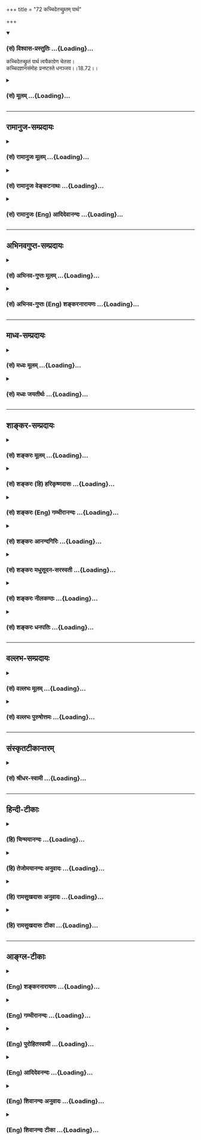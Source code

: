+++
title = "72 कच्चिदेतच्छ्रुतम् पार्थ"

+++
<div class="js_include" newlevelforh1="3" title="(सं) विश्वास-प्रस्तुतिः" unfilled url="/purANam_vaiShNavam/mahAbhAratam/06-bhIShma-parva/03-bhagavad-gItA-parva/saMskRtam/vishvAsa-prastutiH/18_moxa-saMnyAsa-yogaH/72_kachchidetachChru.md">
<details open><summary><h3>(सं) विश्वास-प्रस्तुतिः ...{Loading}...</h3></summary>

कच्चिदेतच्छ्रुतं पार्थ त्वयैकाग्रेण चेतसा।  
कच्चिदज्ञानसंमोहः प्रनष्टस्ते धनञ्जय।।18.72।।
</details>
</div>
<div class="js_include collapsed" newlevelforh1="3" title="(सं) मूलम्" unfilled url="/purANam_vaiShNavam/mahAbhAratam/06-bhIShma-parva/03-bhagavad-gItA-parva/saMskRtam/mUlam/18_moxa-saMnyAsa-yogaH/72_kachchidetachChru.md">
<details><summary><h3>(सं) मूलम् ...{Loading}...</h3></summary>

कच्चिदेतच्छ्रुतं पार्थ त्वयैकाग्रेण चेतसा।  
कच्चिदज्ञानसंमोहः प्रनष्टस्ते धनञ्जय।।18.72।।
</details>
</div>


_________________
## रामानुज-सम्प्रदायः
<div class="js_include collapsed" newlevelforh1="3" title="(सं) रामानुजः मूलम्" unfilled url="/purANam_vaiShNavam/mahAbhAratam/06-bhIShma-parva/03-bhagavad-gItA-parva/saMskRtam/rAmAnujaH/mUlam/18_moxa-saMnyAsa-yogaH/72_kachchidetachChru.md">
<details><summary><h3>(सं) रामानुजः मूलम् ...{Loading}...</h3></summary>

।।18.72।। मया कथितम् **एतत् पार्थ त्वया** अवहितेन **चेतसा कच्चित्
श्रुतम्** तव **अज्ञानसंमोहः** कच्चित् **प्रनष्टः** येन अज्ञानेन मूढो न
योत्स्यामि; इति उक्तवान्।

</details>
</div>
<div class="js_include collapsed" newlevelforh1="3" title="(सं) रामानुजः वेङ्कटनाथः" unfilled url="/purANam_vaiShNavam/mahAbhAratam/06-bhIShma-parva/03-bhagavad-gItA-parva/saMskRtam/rAmAnujaH/venkaTanAthaH/18_moxa-saMnyAsa-yogaH/72_kachchidetachChru.md">
<details><summary><h3>(सं) रामानुजः वेङ्कटनाथः ...{Loading}...</h3></summary>

  
  
।।18.72।। अथार्जुनस्य विदिताशयोऽपि भगवानादरेणाविस्मरणायोपदेशसाफल्यं
जिज्ञासमान इव पृच्छति -- कच्चिदिति। एतदिति
अर्थपर्यन्तत्वाच्छ्रुतमित्यर्थः। धीपर्यन्तं मत्कथितमेतत्किं
निरर्थकमित्यभिप्रायेणैतच्छब्द इत्याह -- मया कथितमेतदिति। अज्ञानसम्मोहः
कच्चित्प्रणष्ट इति श्रुतफलानुयोगः। अज्ञानहेतुकं
भ्रान्तिज्ञानमिहाज्ञानसम्मोहः। येनाज्ञानेन मूढ इत्यस्याज्ञानसम्मोह इति
प्रतिनिर्देशे तेनाज्ञानेन जनितसम्मोह इत्यन्वयो भाव्यः।  
  

</details>
</div>
<div class="js_include collapsed" newlevelforh1="3" title="(सं) रामानुजः (Eng) आदिदेवानन्दः" unfilled url="/purANam_vaiShNavam/mahAbhAratam/06-bhIShma-parva/03-bhagavad-gItA-parva/saMskRtam/rAmAnujaH/english/AdidevAnandaH/18_moxa-saMnyAsa-yogaH/72_kachchidetachChru.md">
<details><summary><h3>(सं) रामानुजः (Eng) आदिदेवानन्दः ...{Loading}...</h3></summary>

18.72 O Arjuna, have you heard attentively all that I have taught; Has
your delusion caused by ignorance, been dispelled - that ignorance
deluded by which you said, 'I shall not fight';

</details>
</div>


_________________
## अभिनवगुप्त-सम्प्रदायः
<div class="js_include collapsed" newlevelforh1="3" title="(सं) अभिनव-गुप्तः मूलम्" unfilled url="/purANam_vaiShNavam/mahAbhAratam/06-bhIShma-parva/03-bhagavad-gItA-parva/saMskRtam/abhinava-guptaH/mUlam/18_moxa-saMnyAsa-yogaH/72_kachchidetachChru.md">
<details><summary><h3>(सं) अभिनव-गुप्तः मूलम् ...{Loading}...</h3></summary>

।।18.68 -- 18.72।। य इदमित्यादि धनञ्जयेत्यन्तम्। भक्तिमिति -- एतदेव मयि
भक्तिकरणं यत् भक्तेष्वेतन्निरूपणम् +++(;N मद्भक्तेषु )+++। अभिधास्यति +++(S;;N
मद्भक्तेष्वभि -- )+++ ; आभिमुख्येन शास्त्रोक्तप्रक्रियया; धास्यति
वितरिष्यति \[ यः \] स मन्मयतामेति इति विधिरेवैष नार्थवादः। एवमन्यत्र।

</details>
</div>
<div class="js_include collapsed" newlevelforh1="3" title="(सं) अभिनव-गुप्तः (Eng) शङ्करनारायणः" unfilled url="/purANam_vaiShNavam/mahAbhAratam/06-bhIShma-parva/03-bhagavad-gItA-parva/saMskRtam/abhinava-guptaH/english/shankaranArAyaNaH/18_moxa-saMnyAsa-yogaH/72_kachchidetachChru.md">
<details><summary><h3>(सं) अभिनव-गुप्तः (Eng) शङ्करनारायणः ...{Loading}...</h3></summary>

18.68-72 Ya idam etc. upto Dhananjaya. The very act of explaining this
among My devotees is itself an act of cultivating devotion towards Me.
Whosoever shall declare etc : Whosoever directs the mind \[of the
devotees\] by face to face method, following the best procedure
prescribed in the scriptures; i.e., he who shall impart \[this
knowledge\] - he becomes one with Me. This is an injunction \[concerning
the result\] and not a sentence of praise. Likewise is \[the case\] in
other places also.

</details>
</div>


_________________
## माध्व-सम्प्रदायः
<div class="js_include collapsed" newlevelforh1="3" title="(सं) मध्वः मूलम्" unfilled url="/purANam_vaiShNavam/mahAbhAratam/06-bhIShma-parva/03-bhagavad-gItA-parva/saMskRtam/madhvaH/mUlam/18_moxa-saMnyAsa-yogaH/72_kachchidetachChru.md">
<details><summary><h3>(सं) मध्वः मूलम् ...{Loading}...</h3></summary>

।।18.72।। Sri Madhvacharya did not comment on this sloka.,

</details>
</div>
<div class="js_include collapsed" newlevelforh1="3" title="(सं) मध्वः जयतीर्थः" unfilled url="/purANam_vaiShNavam/mahAbhAratam/06-bhIShma-parva/03-bhagavad-gItA-parva/saMskRtam/madhvaH/jayatIrthaH/18_moxa-saMnyAsa-yogaH/72_kachchidetachChru.md">
<details><summary><h3>(सं) मध्वः जयतीर्थः ...{Loading}...</h3></summary>

।।18.72।। Sri Jayatirtha did not comment on this sloka.  
  

</details>
</div>


_________________
## शाङ्कर-सम्प्रदायः
<div class="js_include collapsed" newlevelforh1="3" title="(सं) शङ्करः मूलम्" unfilled url="/purANam_vaiShNavam/mahAbhAratam/06-bhIShma-parva/03-bhagavad-gItA-parva/saMskRtam/shankaraH/mUlam/18_moxa-saMnyAsa-yogaH/72_kachchidetachChru.md">
<details><summary><h3>(सं) शङ्करः मूलम् ...{Loading}...</h3></summary>

।।18.72।। --,**कच्चित्** किम् **एतत्** मया उक्तं **श्रुतं** श्रवणेन
अवधारितं **पार्थ; त्वया एकाग्रेण चेतसा चित्तेन** किं वा अप्रमादतः
**कच्चित्** **अज्ञानसंमोहः** अज्ञाननिमित्तः संमोहः अविविक्तभावः अविवेकः
स्वाभाविकः किं **प्रणष्टः** यदर्थः अयं शास्त्रश्रवणायासः तव; मम च
उपदेष्टृत्वायासः प्रवृत्तः; **ते** तुभ्यं हे **धनंजय**।।**अर्जुन उवाच
--,**

</details>
</div>
<div class="js_include collapsed" newlevelforh1="3" title="(सं) शङ्करः (हि) हरिकृष्णदासः" unfilled url="/purANam_vaiShNavam/mahAbhAratam/06-bhIShma-parva/03-bhagavad-gItA-parva/saMskRtam/shankaraH/hindI/harikRShNadAsaH/18_moxa-saMnyAsa-yogaH/72_kachchidetachChru.md">
<details><summary><h3>(सं) शङ्करः (हि) हरिकृष्णदासः ...{Loading}...</h3></summary>

।।18.72।। इसके द्वारा आचार्यका या कर्तव्य प्रदर्शित किया जाता है; कि
दूसरे उपायको स्वीकार करके किसी भी प्रकारसे; शिष्यको कृतार्थ करना चाहिये
--, हे पार्थ क्या तूने मुझसे कहे हुए इस शास्त्रको एकाग्रचित्तसे सुना
सुनकर बुद्धिमें स्थिर किया अथवा सुनाअनसुना कर दिया हे धनंजय क्या तेरा
अज्ञानजनित मोह -- स्वाभाविक अविवेकताचित्तका मूढ़भाव सर्वथा नष्ट हो गया;
जिसके लिये कि तेरा यह शास्त्रश्रवणविषयक परिश्रम और मेरा वक्तृत्वविषयक
परिश्रम हुआ है।

</details>
</div>
<div class="js_include collapsed" newlevelforh1="3" title="(सं) शङ्करः (Eng) गम्भीरानन्दः" unfilled url="/purANam_vaiShNavam/mahAbhAratam/06-bhIShma-parva/03-bhagavad-gItA-parva/saMskRtam/shankaraH/english/gambhIrAnandaH/18_moxa-saMnyAsa-yogaH/72_kachchidetachChru.md">
<details><summary><h3>(सं) शङ्करः (Eng) गम्भीरानन्दः ...{Loading}...</h3></summary>

18.72 O Partha, kaccit etat, has this that has been said by Me; been
srutam, listened to, grasped through hearing; ekagrena, with a
none-pointed; cetasa, mind; Or have you been inattentive; O Dhananjaya,
kaccit, has; te, your; ajnana-sammohah, delusion caused by ignorance,
bewilderment, natural indiscrimination; been pranastah, destroyed, for
which purpose has there been this effort on your part for hearing the
Scripture, and on My part, the effort of being a teacher;

</details>
</div>
<div class="js_include collapsed" newlevelforh1="3" title="(सं) शङ्करः आनन्दगिरिः" unfilled url="/purANam_vaiShNavam/mahAbhAratam/06-bhIShma-parva/03-bhagavad-gItA-parva/saMskRtam/shankaraH/AnandagiriH/18_moxa-saMnyAsa-yogaH/72_kachchidetachChru.md">
<details><summary><h3>(सं) शङ्करः आनन्दगिरिः ...{Loading}...</h3></summary>

।।18.72।। आचार्येण शिष्याय यावदज्ञानसंशयविपर्यासस्तावदनेकधोपदेष्टव्यमिति
दर्शयितुं भगवानर्जुनं,पृष्टवानित्याह -- **शिष्यस्येति।**
प्रष्टुरभिप्रायं प्रकटयति -- **तदग्रहण इति।** शिष्यश्चेदुक्तं गृहीतुं
नेष्टे तर्हि तं प्रत्यौदासीन्यमाचार्यस्योचितं तस्य
मन्दबुद्धित्वादित्याशङ्क्याह -- **यत्नान्तरमिति।** कच्चिदिति
कोमलप्रश्ने। तमेव व्याचष्टे -- **किमेतदिति।** द्वितीयं किंपदं पूर्वस्य
व्याख्यानतया संबध्यते। कच्चिदिति द्वितीयं प्रश्नं विभजते -- **किं
प्रनष्ट इति।** मोहप्रणाशस्य प्रसंगं दर्शयति -- **यदर्थ इति।**

</details>
</div>
<div class="js_include collapsed" newlevelforh1="3" title="(सं) शङ्करः मधुसूदन-सरस्वती" unfilled url="/purANam_vaiShNavam/mahAbhAratam/06-bhIShma-parva/03-bhagavad-gItA-parva/saMskRtam/shankaraH/madhusUdana-sarasvatI/18_moxa-saMnyAsa-yogaH/72_kachchidetachChru.md">
<details><summary><h3>(सं) शङ्करः मधुसूदन-सरस्वती ...{Loading}...</h3></summary>

।।18.72।। शिष्यस्य ज्ञानोत्पत्तिपर्यन्तं गुरुणा कारुणिकेन प्रयासः कार्य
इति गुरोर्धर्मं शिक्षयितुं सर्वथापि पुनरुपदेशापेक्षा नास्तीति ज्ञापनाय
पृच्छति -- कच्चिदिति। कच्चिदिति प्रश्ने। एतन्मयोक्तं
गीताशास्त्रमेकाग्रेण व्यासङ्गरहितेन चेतसा हे पार्थ; त्वया किं
श्रुतमर्थतोऽवधारितं कच्चित्। किमज्ञानसंमोहोऽज्ञाननिमित्तः संमोहो
विपर्ययोऽज्ञाननाशात् प्रनष्टः प्रकर्षेण पुनरुत्पत्तिविरोधित्वेन नष्टस्ते
तव धनञ्जय; यदि स्यात्पुनरुपदेशं करिष्यामीत्यभिप्रायः।

</details>
</div>
<div class="js_include collapsed" newlevelforh1="3" title="(सं) शङ्करः नीलकण्ठः" unfilled url="/purANam_vaiShNavam/mahAbhAratam/06-bhIShma-parva/03-bhagavad-gItA-parva/saMskRtam/shankaraH/nIlakaNThaH/18_moxa-saMnyAsa-yogaH/72_kachchidetachChru.md">
<details><summary><h3>(सं) शङ्करः नीलकण्ठः ...{Loading}...</h3></summary>

।।18.72।। सर्वान्तर्यामी सर्वज्ञोऽपि भगवाँल्लोकशिक्षार्थं शिष्यस्य ज्ञानं
जातं नवेति पृच्छति। अन्यथा पुनः पुनः स्वयमेत्य उपदेशं कृतवता प्रभुणा
निदाघ इव मयायं शतकृत्वोऽप्युपदेशेन कृतार्थः कर्तव्य इत्याशयेनाह --
**कच्चिदिति।** कच्चिदिति कामप्रवेदने। हे पार्थ; एतत्त्वया एकाग्रेण चेतसा
श्रोतव्यं शब्दतोऽर्थतश्च बोद्धव्यमिति मम कामोऽस्ति ततस्त्वां पृच्छामि
किमिदं त्वया श्रुतमिति। श्रुतवतोऽपि तव अज्ञानकृतः संमोहो विपर्ययः
अनात्मन्यात्मधीरूपः स्वधर्मे युद्धे चाधर्मधीरूप इति स द्विविधोऽपि नष्टः
क्वचित्। मच्छ्रमसाफल्यमिच्छुस्त्वामहं पृच्छामीत्यर्थः।

</details>
</div>
<div class="js_include collapsed" newlevelforh1="3" title="(सं) शङ्करः धनपतिः" unfilled url="/purANam_vaiShNavam/mahAbhAratam/06-bhIShma-parva/03-bhagavad-gItA-parva/saMskRtam/shankaraH/dhanapatiH/18_moxa-saMnyAsa-yogaH/72_kachchidetachChru.md">
<details><summary><h3>(सं) शङ्करः धनपतिः ...{Loading}...</h3></summary>

।।18.72।। तं तु प्रयत्नमास्थाय सर्वप्रकारेण शिष्यं कृतार्थः कर्तव्य
इत्याचार्य धर्मं दर्शियितुं उपदिष्टार्थाग्रहणे ज्ञाते
पुनर्ग्रहयिष्याम्युपायान्तरेणेत्यभिप्रायवान् शिष्यस्य शास्त्रार्थग्रहणं
विवत्सुः पृच्छसि -- कच्चिदिति प्रशस्तप्रश्नार्थे। एकाग्रेण चेतसा चित्तेन
त्वया एतन्मयोक्तं किं तेऽज्ञाननाशात्प्रनष्टः प्रकर्षेण
पुनरुत्पत्तिविरोधित्वेन नष्टः यदर्थोऽयं तव शास्त्रश्रवणायसो मम
चोपदेष्टृत्वायासः प्रकृतः। हे पार्थेति संबोधयन्
स्त्रीस्वभावशोकमोहनिवर्तकमेतत्त्वयैकाग्रेण चेतसा श्रुतमिति सुचयति। यदि
त्वया न श्रुतं स्यात्तर्हि पुनर्मया वक्तव्यं पृथापुत्रेण प्रेमास्पदेन
त्वया यावन्नावधारितं तावन्मया पुनः श्रावणीयमिति वा संबोधनाशयः। मदाज्ञया
लोकोद्धरार्थ त्वया स्त्रीस्वभावौ शोकमोहावङ्गीकृतौ लोकोद्धापोपायस्य च मया
प्रोक्तस्यैतस्य त्वयैकाग्रेण मनसा श्रुत्वादिदानीं तौ विहाय
स्वस्वभावमाविर्भावयेति तत्पृच्छेति सूचयति। गूढाभिसंधिपक्षेवीरोऽन्तो
धनंजयः इत्यत्रोक्तेन धनंजयेन स्वनाम्ना संबोधयन् मदवतारस्य
तवाज्ञाननिमित्तकमोहाभावन्मदाज्ञया लोकोपकारायाङ्गीकृतोऽज्ञानसंमोहः
कच्चित्प्रनष्टः अज्ञाननिमित्तकसंमोहप्रणाशनसामर्थ्यं मदुपदेशस्याति
कच्चिदिति ध्वनयति।

</details>
</div>


_________________
## वल्लभ-सम्प्रदायः
<div class="js_include collapsed" newlevelforh1="3" title="(सं) वल्लभः मूलम्" unfilled url="/purANam_vaiShNavam/mahAbhAratam/06-bhIShma-parva/03-bhagavad-gItA-parva/saMskRtam/vallabhaH/mUlam/18_moxa-saMnyAsa-yogaH/72_kachchidetachChru.md">
<details><summary><h3>(सं) वल्लभः मूलम् ...{Loading}...</h3></summary>

।।18.72।। कच्चिदिति प्रश्नतः सावधानं करोति। कच्चिदज्ञानसम्मोहस्ते नष्टः
(प्रणष्टः) इति।

</details>
</div>
<div class="js_include collapsed" newlevelforh1="3" title="(सं) वल्लभः पुरुषोत्तमः" unfilled url="/purANam_vaiShNavam/mahAbhAratam/06-bhIShma-parva/03-bhagavad-gItA-parva/saMskRtam/vallabhaH/puruShottamaH/18_moxa-saMnyAsa-yogaH/72_kachchidetachChru.md">
<details><summary><h3>(सं) वल्लभः पुरुषोत्तमः ...{Loading}...</h3></summary>

  
  
।।18.72।। एवं संसारमुक्तिः शुभलोकप्राप्तिश्च मोहनाशो भवति; स च
भगवन्मुखाच्छ्रवणेऽर्जुनस्यैव ततः पुनर्युद्धादिकरणात्तदा कथमन्यस्य भवेत्
इति बहिर्मुखशङ्कामपनुदन् भगवानर्जुनं पृच्छति -- कश्चिदेतदिति। हे पार्थ
श्रद्धयैतच्छ्रवणयोग्य कच्चिदिति प्रश्नार्थः। त्वया एकाग्रेण चेतसा
प्रणिहितेन मनसा एतन्मयोक्तं श्रुतं तेन श्रवणेन हे धनञ्जय ते
अज्ञानसम्मोहः अज्ञानेन मत्स्वरूपेङ्गिताज्ञानेन जनितो यः सम्मोहः
आसुरमारणजपापोत्पत्तिरूपः सम्यक्प्रकारको मोहो भ्रमो नष्टः। ते
तवेत्यर्थः।  
  

</details>
</div>


_________________
## संस्कृतटीकान्तरम्
<div class="js_include collapsed" newlevelforh1="3" title="(सं) श्रीधर-स्वामी" unfilled url="/purANam_vaiShNavam/mahAbhAratam/06-bhIShma-parva/03-bhagavad-gItA-parva/saMskRtam/shrIdhara-svAmI/18_moxa-saMnyAsa-yogaH/72_kachchidetachChru.md">
<details><summary><h3>(सं) श्रीधर-स्वामी ...{Loading}...</h3></summary>

।।18.72।। सम्यग्बोधानुत्पत्तौ पुनरुषदेक्ष्यामीत्याशयेनाह **--
कच्चिदिति।** कच्चिदिति प्रश्नार्थे। अज्ञानसंमोहः तत्त्वाज्ञानकृतो
विपर्ययः। स्पष्टमन्यत्।

</details>
</div>


_________________
## हिन्दी-टीकाः
<div class="js_include collapsed" newlevelforh1="3" title="(हि) चिन्मयानन्दः" unfilled url="/purANam_vaiShNavam/mahAbhAratam/06-bhIShma-parva/03-bhagavad-gItA-parva/hindI/chinmayAnandaH/18_moxa-saMnyAsa-yogaH/72_kachchidetachChru.md">
<details><summary><h3>(हि) चिन्मयानन्दः ...{Loading}...</h3></summary>

।।18.72।। गीताचार्य भगवान् श्रीकृष्ण यहाँ अर्जुन से प्रश्न पूछकर यह
जानना चाहते हैं कि उनके उपदेश से वह कितना लाभान्वित हुआ है। यद्यपि
उन्हें अपने उपदेश की अमोघता के प्रति कोई सन्देह नहीं था; तथापि वे किसी
सफल चिकित्सक के समान; भवरोग से पीड़ित अर्जुन के ही प्रसन्न मुख से
स्वास्थ्य लाभ की वार्ता सुनना चाहते हैं। क्या तुमने मेरे उपदेश को एकाग्र
चित्त होकर सुना यह प्रश्न ही सूक्ष्म रूप से दर्शाता है कि यदि तुमने
एकाग्रचित्त से वस्तुओं; व्यक्तियों और परिस्थितियों की कारण परम्परा का
श्रवण किया होगा; तो इस ज्ञान को पूर्णतया समझा भी होगा। वेदान्त का अध्ययन
हमारी दृष्टि को व्यापक और विशाल बनाता है। इस ज्ञान के प्रकाश में हम
पूर्व परिचित जगत् को ही नवीन दृष्टिकोण से पहचानने लगते हैं। इस नवीन
दृष्टि में जगत् की पूर्वपरिचित समस्त कुरूपताएं लुप्त हो जाती हैं। क्या
तुम्हारा अज्ञान जनित संमोह नष्ट हो गया स्वस्वरूप के अज्ञान के कारण हमारे
मन में अनेक मिथ्या धारणाएं दृढ़ हो जाती हैं। इन्हीं के कारण जगत् की ओर
देखने का हमारा दृष्टिकोण विकृत हो जाता है और उस स्थिति में हमारे निर्णय
भी त्रुटिपूर्ण सिद्ध होते हैं। अर्जुन इसी अज्ञानजनित संभ्रम से पीड़ित
था; जिसका विस्तृत वर्णन गीता के प्रारम्भिक अध्यायों में किया गया है। शरीर
के रक्षार्थ किसी विषाक्त या दूषित अंग का छेदन करना कोई अपराध नहीं है;
वरन् वह शरीर के लिए जीवन प्रदायक वरदान है। सांस्कृतिक अधपतन के उस काल
में कौरवों ने धर्म और संस्कृति के विरुद्ध शस्त्र उठाये थे। उस समय धर्म
की रक्षा के लिए वीर अर्जुन का आह्वान किया गया था। परन्तु अज्ञानजनित
संमोह के वशीभूत; अर्जुन सम्पूर्ण स्थिति का ही त्रुटिपूर्ण मूल्यांकन करके
युद्ध से विरत होने लगा। इस भ्रम का कारण सत्य का अज्ञान था। यथार्थ ज्ञान
से यह अज्ञान अपने सम्पूर्ण विकारों (विपरीत धारणाओं) के साथ तत्काल समाप्त
हो जाता है। इसलिए; भगवान् श्रीकृष्ण के प्रश्न का औचित्य सिद्ध होता
है। सत्य का ज्ञान मनुष्य की कर्म कुशलता के रूप में व्यक्त होता है और उसकी
पूर्णता समाज की सेवा में ही है। यदि अर्जुन ने भगवान् के उपदेश को समझ
लिया है; तो वह चुनौती का सामना करने में कदापि संकोच नहीं करेगा। यही
भगवान् के मन का अकथित अभिप्राय प्रतीत होता है। भगवान् के प्रश्न का उत्तर
देते हुए

</details>
</div>
<div class="js_include collapsed" newlevelforh1="3" title="(हि) तेजोमयानन्दः अनुवादः" unfilled url="/purANam_vaiShNavam/mahAbhAratam/06-bhIShma-parva/03-bhagavad-gItA-parva/hindI/tejomayAnandaH/anuvAdaH/18_moxa-saMnyAsa-yogaH/72_kachchidetachChru.md">
<details><summary><h3>(हि) तेजोमयानन्दः अनुवादः ...{Loading}...</h3></summary>

।।18.72।। हे पार्थ ! क्या इसे (मेरे उपदेश को) तुमने एकाग्रचित्त होकर
श्रवण किया ; और हे धनञ्जय ! क्या तुम्हारा अज्ञान जनित संमोह पूर्णतया
नष्ट हुआ ;

</details>
</div>
<div class="js_include collapsed" newlevelforh1="3" title="(हि) रामसुखदासः अनुवादः" unfilled url="/purANam_vaiShNavam/mahAbhAratam/06-bhIShma-parva/03-bhagavad-gItA-parva/hindI/rAmasukhadAsaH/anuvAdaH/18_moxa-saMnyAsa-yogaH/72_kachchidetachChru.md">
<details><summary><h3>(हि) रामसुखदासः अनुवादः ...{Loading}...</h3></summary>

।।18.72।। हे पृथानन्दन ! क्या तुमने एकाग्र-चित्तसे इसको सुना ;और हे
धनञ्जय ! क्या तुम्हारा अज्ञानसे उत्पन्न मोह नष्ट हुआ ;

</details>
</div>
<div class="js_include collapsed" newlevelforh1="3" title="(हि) रामसुखदासः टीका" unfilled url="/purANam_vaiShNavam/mahAbhAratam/06-bhIShma-parva/03-bhagavad-gItA-parva/hindI/rAmasukhadAsaH/TIkA/18_moxa-saMnyAsa-yogaH/72_kachchidetachChru.md">
<details><summary><h3>(हि) रामसुखदासः टीका ...{Loading}...</h3></summary>

।।18.72।।***व्याख्या --***  **कच्चिदेतच्छ्रुतं पार्थ त्वयैकाग्रेण
चेतसा -- एतत्** शब्द अत्यन्त समीपका वाचक होता है और यहाँ अत्यन्त समीप
इकहत्तरवाँ श्लोक है। उनहत्तरवेंसत्तरवें श्लोकोंमें जो गीताका प्रचार और
अध्ययन करनेवालेकी महिमा कही है; उस प्रचार और अध्ययनका तो अर्जुनके सामने
कोई प्रश्न ही नहीं था। इसलिये पीछेके (इकहत्तरवें) श्लोकका लक्ष्य करके
भगवान् अर्जुनसे कहते हैं किमनुष्य श्रद्धापूर्वक और दोषदृष्टिरहित होकर
गीता सुने -- यह बात तुमने ध्यानपूर्वक सुनी कि नहीं अर्थात् तुमने
श्रद्धापूर्वक और दोषदृष्टिरहित होकर गीता सुनी कि नहीं  
  
**एकाग्रेण चेतसा** कहनेका तात्पर्य है कि गीतामें भी जिस अत्यन्त गोपनीय
रहस्यको अभी पहले चौंसठवें श्लोकमें कहनेकी प्रतिज्ञा की; सड़सठवें
श्लोकमें **इदं ते नातपस्काय** कहकर निषेध किया और मेरे वचनोंमें जिसको
मैंने परम वचन कहा; उस सर्वगुह्यतम शरणागतिकी बात (18। 66) को तुमने
ध्यानपूर्वक सुना कि नहीं उसपर खयाल किया कि नहीं**कच्चिदज्ञानसंमोहः
प्रनष्टस्ते धनञ्जय** -- भगवान् दूसरा प्रश्न करते हैं कि तुम्हारा
अज्ञानसे उत्पन्न हुआ मोह नष्ट हुआ कि नहीं अगर मोह नष्ट हो गया तो तुमने
मेरा उपदेश सुन लिया और अगर मोह नष्ट नहीं हुआ,तो तुमने मेरा यह रहस्यमय
उपदेश एकाग्रतासे सुना ही नहीं क्योंकि यह एकदम पक्का नियम है कि जो
दोषदृष्टिसे रहित होकर श्रद्धापूर्वक गीताके उपदेशको सुनता है; उसका मोह
नष्ट हो ही जाता है।**पार्थ** सम्बोधन देकर भगवान् अपनेपनसे; बहुत प्यारसे
पूछ रहे हैं कि तुम्हारा मोह नष्ट हुआ कि नहीं पहले अध्यायके पचीसवें
श्लोकमें भी भगवान्ने अर्जुनको सुननेके उन्मुख करनेके लिये **पार्थ**
सम्बोधन देकर सबसे प्रथम बोलना आरम्भ किया और कहा कि हे पार्थ युद्धके लिये
इक्ट्ठे हुए इन कुटुम्बियोंको देखो। ऐसा कहनेका तात्पर्य यह था कि अर्जुनके
अन्तःकरणमें छिपा हुआ जो कौटुम्बिक मोह है; वह जाग्रत् हो जाय और उस मोहसे
छूटनेके लिये उनको चटपटी लग जाय; जिससे वे केवल मेरे सम्मुख होकर सुननेके
लिये तत्पर हो जायँ। अब यहाँ उसी मोहके दूर होनेकी बातका उपसंहार करते हुए
भगवान् **पार्थ** सम्बोधन देते हैं।**धनञ्जय** सम्बोधन देकर भगवान् कहते
हैं कि तुम लौकिक धनको लेकर धनञ्जय (राजाओंके धनको जीतनेवाले) बने हो। अब
इस वास्तविक तत्त्वरूप धनको प्राप्त करके अपने मोहका नाश कर लो और सच्चे
अर्थोंमेंधनञ्जय बन जाओ।  
  
***सम्बन्ध --*** पूर्वश्लोकमें भगवान्ने जो प्रश्न किया था; उसका उत्तर
अर्जुन आगेके श्लोकमें देते हैं।

</details>
</div>


_________________
## आङ्ग्ल-टीकाः
<div class="js_include collapsed" newlevelforh1="3" title="(Eng) शङ्करनारायणः" unfilled url="/purANam_vaiShNavam/mahAbhAratam/06-bhIShma-parva/03-bhagavad-gItA-parva/english/shankaranArAyaNaH/18_moxa-saMnyAsa-yogaH/72_kachchidetachChru.md">
<details><summary><h3>(Eng) शङ्करनारायणः ...{Loading}...</h3></summary>

18.72. O son of Prtha ! Has this been heared by you with attentive mind
; O Dhananjaya ! Has your strong delusion, born of ignorance, been
totally destroyed ;

</details>
</div>
<div class="js_include collapsed" newlevelforh1="3" title="(Eng) गम्भीरानन्दः" unfilled url="/purANam_vaiShNavam/mahAbhAratam/06-bhIShma-parva/03-bhagavad-gItA-parva/english/gambhIrAnandaH/18_moxa-saMnyAsa-yogaH/72_kachchidetachChru.md">
<details><summary><h3>(Eng) गम्भीरानन्दः ...{Loading}...</h3></summary>

18.72 O Partha, has this been listened to by you with a one-pointed
mind; O Dhananjaya, has your delusion caused by ignorance been
destroyed;

</details>
</div>
<div class="js_include collapsed" newlevelforh1="3" title="(Eng) पुरोहितस्वामी" unfilled url="/purANam_vaiShNavam/mahAbhAratam/06-bhIShma-parva/03-bhagavad-gItA-parva/english/purohitasvAmI/18_moxa-saMnyAsa-yogaH/72_kachchidetachChru.md">
<details><summary><h3>(Eng) पुरोहितस्वामी ...{Loading}...</h3></summary>

18.72 O Arjuna! Hast thou listened attentively to My words; Has thy
ignorance and thy delusion gone;

</details>
</div>
<div class="js_include collapsed" newlevelforh1="3" title="(Eng) आदिदेवनन्दः" unfilled url="/purANam_vaiShNavam/mahAbhAratam/06-bhIShma-parva/03-bhagavad-gItA-parva/english/AdidevanandaH/18_moxa-saMnyAsa-yogaH/72_kachchidetachChru.md">
<details><summary><h3>(Eng) आदिदेवनन्दः ...{Loading}...</h3></summary>

18.72 Have you heard this, O Arjuna, with one-pointed mind; Has your
delusion, caused by ignorance, been dispelled;

</details>
</div>
<div class="js_include collapsed" newlevelforh1="3" title="(Eng) शिवानन्दः अनुवादः" unfilled url="/purANam_vaiShNavam/mahAbhAratam/06-bhIShma-parva/03-bhagavad-gItA-parva/english/shivAnandaH/anuvAdaH/18_moxa-saMnyAsa-yogaH/72_kachchidetachChru.md">
<details><summary><h3>(Eng) शिवानन्दः अनुवादः ...{Loading}...</h3></summary>

18.72 Has this been heard, O Arjuna, with one-pointed mind; Has the
delusion of thy ignorance been destroyed, O Dhananjaya;

</details>
</div>
<div class="js_include collapsed" newlevelforh1="3" title="(Eng) शिवानन्दः टीका" unfilled url="/purANam_vaiShNavam/mahAbhAratam/06-bhIShma-parva/03-bhagavad-gItA-parva/english/shivAnandaH/TIkA/18_moxa-saMnyAsa-yogaH/72_kachchidetachChru.md">
<details><summary><h3>(Eng) शिवानन्दः टीका ...{Loading}...</h3></summary>

18.72 कच्चित् whether; एतत् this; श्रुतम् heard; पार्थ O son of Kunti
(Arjuna); त्वया by thee; एकाग्रेण onepointed; चेतसा by mind; कच्चित्
whether; अज्ञानसंमोहः the delusion of ignorance; प्रनष्टः has been
destroyed; ते thy; धनञ्जय O Dhananjaya.Commentary It is the duty of the
spiritual teacher or preceptor to make the aspirant understand the
teaching of the scripture and to enable him to attain the goal of life
(Moksha). If the student has not grasped the subject he will have to
explain it in some other way with similes; analogies and illustrations.
That is the reason why Lord Krishna asks Arjuna Has the delusion of thy
ignorance been destroyedThis What I have told thee.Have you heard it; O
Arjuna; with onepointed mind Have you grasped My teachingDelusion of
ignorance The absence of discrimination which is caused by ignorance and
which is natural. The destruction of delusion is the aim of all this
endeavour on your part to hear the scripture and the exertion on My part
as the teacher.

</details>
</div>
